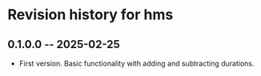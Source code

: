 # Revision history for hms

## 0.1.0.0 -- 2025-02-25

* First version. Basic functionality with adding and subtracting durations.

